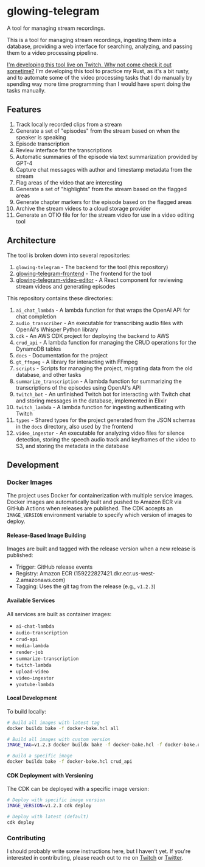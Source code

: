 # glowing-telegram

A tool for managing stream recordings.

This is a tool for managing stream recordings, ingesting them into a database, providing a web interface for searching, analyzing, and passing them to a video processing pipeline.

[I'm developing this tool live on Twitch. Why not come check it out sometime?](https://twitch.tv/saebyn) I'm developing this tool to practice my Rust, as it's a bit rusty, and to automate some of the video processing tasks that I do manually by spending way more time programming than I would have spent doing the tasks manually.

## Features

1. Track locally recorded clips from a stream
1. Generate a set of "episodes" from the stream based on when the speaker is speaking
1. Episode transcription
1. Review interface for the transcriptions
1. Automatic summaries of the episode via text summarization provided by GPT-4
1. Capture chat messages with author and timestamp metadata from the stream
1. Flag areas of the video that are interesting
1. Generate a set of "highlights" from the stream based on the flagged areas
1. Generate chapter markers for the episode based on the flagged areas
1. Archive the stream videos to a cloud storage provider
1. Generate an OTIO file for for the stream video for use in a video editing tool

## Architecture

The tool is broken down into several repositories:

1. `glowing-telegram` - The backend for the tool (this repository)
1. [glowing-telegram-frontend](https:://github.com/saebyn/glowing-telegram-frontend) - The frontend for the tool
1. [glowing-telegram-video-editor](https://github.com/saebyn/glowing-telegram-video-editor) - A React component for reviewing stream videos and generating episodes

This repository contains these directories:

1. `ai_chat_lambda` - A lambda function for that wraps the OpenAI API for chat completion
1. `audio_transcriber` - An executable for transcribing audio files with OpenAI's Whisper Python library
1. `cdk` - An AWS CDK project for deploying the backend to AWS
1. `crud_api` - A lambda function for managing the CRUD operations for the DynamoDB tables
1. `docs` - Documentation for the project
1. `gt_ffmpeg` - A library for interacting with FFmpeg
1. `scripts` - Scripts for managing the project, migrating data from the old database, and other tasks
1. `summarize_transcription` - A lambda function for summarizing the transcriptions of the episodes using OpenAI's API
1. `twitch_bot` - An unfinished Twitch bot for interacting with Twitch chat and storing messages in the database, implemented in Elixir
1. `twitch_lambda` - A lambda function for ingesting authenticating with Twitch
1. `types` - Shared types for the project generated from the JSON schemas in the `docs` directory, also used by the frontend
1. `video_ingestor` - An executable for analyzing video files for silence detection, storing the speech audio track and keyframes of the video to S3, and storing the metadata in the database

## Development

### Docker Images

The project uses Docker for containerization with multiple service images. Docker images are automatically built and pushed to Amazon ECR via GitHub Actions when releases are published. The CDK accepts an `IMAGE_VERSION` environment variable to specify which version of images to deploy.

#### Release-Based Image Building

Images are built and tagged with the release version when a new release is published:
- Trigger: GitHub release events
- Registry: Amazon ECR (159222827421.dkr.ecr.us-west-2.amazonaws.com)
- Tagging: Uses the git tag from the release (e.g., `v1.2.3`)

#### Available Services

All services are built as container images:
- `ai-chat-lambda`
- `audio-transcription` 
- `crud-api`
- `media-lambda`
- `render-job`
- `summarize-transcription`
- `twitch-lambda`
- `upload-video`
- `video-ingestor`
- `youtube-lambda`

#### Local Development

To build locally:
```bash
# Build all images with latest tag
docker buildx bake -f docker-bake.hcl all

# Build all images with custom version
IMAGE_TAG=v1.2.3 docker buildx bake -f docker-bake.hcl -f docker-bake.override.hcl all

# Build a specific image
docker buildx bake -f docker-bake.hcl crud_api
```

#### CDK Deployment with Versioning

The CDK can be deployed with a specific image version:
```bash
# Deploy with specific image version
IMAGE_VERSION=v1.2.3 cdk deploy

# Deploy with latest (default)
cdk deploy
```

### Contributing

I should probably write some instructions here, but I haven't yet. If you're interested in contributing, please reach out to me on [Twitch](https://twitch.tv/saebyn) or [Twitter](https://twitter.com/saebyn).